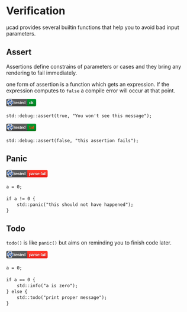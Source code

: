 # Verification

µcad provides several builtin functions that help you to avoid bad input parameters.

## Assert

Assertions define constrains of parameters or cases and they bring any rendering to fail immediately.

one form of assertion is a function which gets an expression.
If the expression computes to `false` a compile error will occur at
that point.

[![test](.test/verify_assert.png)](.test/verify_assert.log)

```µcad,verify_assert
std::debug::assert(true, "You won't see this message");
```

[![test](.test/verify_assert_fail.png)](.test/verify_assert_fail.log)

```µcad,verify_assert_fail#fail
std::debug::assert(false, "this assertion fails");
```

## Panic

[![test](.test/verify_panic.png)](.test/verify_panic.log)

```µcad,verify_panic#todo
a = 0;

if a != 0 {
    std::panic("this should not have happened");
}
```

## Todo

`todo()` is like `panic()` but aims on reminding you to finish code later.

[![test](.test/verify_todo.png)](.test/verify_todo.log)

```µcad,verify_todo#todo
a = 0;

if a == 0 {
    std::info("a is zero");
} else {
    std::todo("print proper message");
}
```
